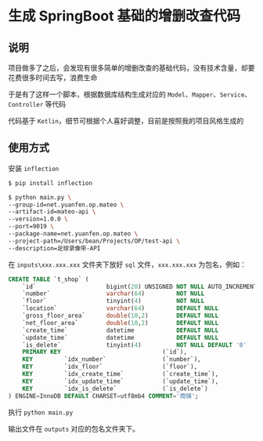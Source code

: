 # 生成 SpringBoot 基础的增删改查代码

## 说明

项目做多了之后，会发现有很多简单的增删改查的基础代码，没有技术含量，却要花费很多时间去写，浪费生命

于是有了这样一个脚本，根据数据库结构生成对应的 `Model`、`Mapper`、`Service`、`Controller` 等代码

代码基于 `Kotlin`，细节可根据个人喜好调整，目前是按照我的项目风格生成的

## 使用方式

安装 `inflection`

```bash
$ pip install inflection
```

```bash
$ python main.py \
--group-id=net.yuanfen.op.mateo \
--artifact-id=mateo-api \
--version=1.0.0 \
--port=9019 \
--package-name=net.yuanfen.op.mateo \
--project-path=/Users/bean/Projects/OP/test-api \
--description=足球录像带-API
```

在 `inputs\xxx.xxx.xxx` 文件夹下放好 `sql` 文件，`xxx.xxx.xxx` 为包名，例如：

```sql
CREATE TABLE `t_shop` (
    `id`                    bigint(20) UNSIGNED NOT NULL AUTO_INCREMENT COMMENT '主键',
    `number`                varchar(64)         NOT NULL                COMMENT '编号',
    `floor`                 tinyint(4)          NOT NULL                COMMENT '楼层',
    `location`              varchar(64)         DEFAULT NULL            COMMENT '位置',
    `gross_floor_area`      double(10,2)        DEFAULT NULL            COMMENT '建筑面积(单位:㎡)',
    `net_floor_area`        double(10,2)        DEFAULT NULL            COMMENT '使用面积(单位:㎡)',
    `create_time`           datetime            DEFAULT NULL            COMMENT '创建时间',
    `update_time`           datetime            DEFAULT NULL            COMMENT '更新时间',
    `is_delete`             tinyint(4)          NOT NULL DEFAULT '0'    COMMENT '是否删除(0:否, 1:是)',
    PRIMARY KEY                             (`id`),
    KEY         `idx_number`                (`number`),
    KEY         `idx_floor`                 (`floor`),
    KEY         `idx_create_time`           (`create_time`),
    KEY         `idx_update_time`           (`update_time`),
    KEY         `idx_is_delete`             (`is_delete`)
) ENGINE=InnoDB DEFAULT CHARSET=utf8mb4 COMMENT='商铺';
```

执行 `python main.py`


输出文件在 `outputs` 对应的包名文件夹下。
